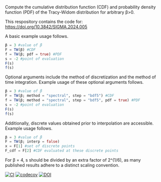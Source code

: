 Compute the cumulative distribution function (CDF) and probability density function (PDF) of the Tracy-Widom distribution for arbitrary β>0.

This respository contains the code for: https://doi.org/10.3842/SIGMA.2024.005

A basic example usage follows.
```julia
β = 3 #value of β
F = TW(β) #CDF
f = TW(β; pdf = true) #PDF
s = -2 #point of evaluation
F(s)
f(s)
```
Optional arguments include the method of discretization and the method of time integration. Example usage of these optional arguments follows.
```julia
β = 3 #value of β
F = TW(β; method = "spectral", step = "bdf5") #CDF
f = TW(β; method = "spectral", step = "bdf5", pdf = true) #PDF
s = -2 #point of evaluation
F(s)
f(s)
```
Additionally, discrete values obtained prior to interpolation are accessible. Example usage follows.
```julia
β = 3 #value of β
F = TW(β; interp = false)
x = F[1] #set of discrete points
F_cdf = F[2] #CDF evaluated at these discrete points
```
For β = 4, s should be divided by an extra factor of 2^(1/6), as many published results adhere to a distinct scaling convention.


[![CI](https://github.com/Yiting687691/TracyWidomBeta.jl/actions/workflows/CI.yml/badge.svg)](https://github.com/Yiting687691/TracyWidomBeta.jl/actions)
[![codecov](https://codecov.io/gh/Yiting687691/TracyWidomBeta.jl/branch/main/graph/badge.svg?token=Q9ZOX49RPV)](https://codecov.io/gh/Yiting687691/TracyWidomBeta.jl)
[![DOI](https://zenodo.org/badge/DOI/10.5281/zenodo.7879558.svg)](https://doi.org/10.5281/zenodo.7879558)
